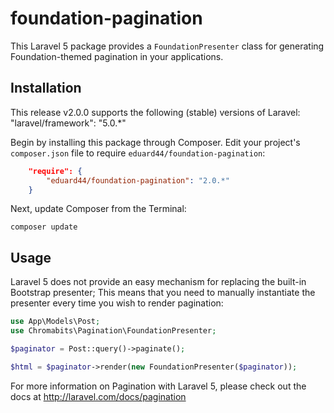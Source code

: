 # foundation-pagination

This Laravel 5 package provides a `FoundationPresenter` class for generating
Foundation-themed pagination in your applications.

## Installation

This release v2.0.0 supports the following (stable) versions of Laravel:
        "laravel/framework": "5.0.*"

Begin by installing this package through Composer. Edit your project's 
`composer.json` file to require `eduard44/foundation-pagination`:

```json
    "require": {
        "eduard44/foundation-pagination": "2.0.*"
    }
```

Next, update Composer from the Terminal:

    composer update

## Usage

Laravel 5 does not provide an easy mechanism for replacing the built-in
Bootstrap presenter; This means that you need to manually instantiate the
presenter every time you wish to render pagination:

```php
use App\Models\Post;
use Chromabits\Pagination\FoundationPresenter;

$paginator = Post::query()->paginate();

$html = $paginator->render(new FoundationPresenter($paginator));
```

For more information on Pagination with Laravel 5, please check out the docs at
http://laravel.com/docs/pagination
